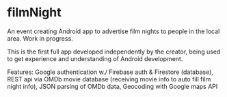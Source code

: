 # filmNight
An event creating Android app to advertise film nights to people in the local area. Work in progress.

This is the first full app developed independently by the creator, being used to get experience and understanding of Android development.

Features:
Google authentication w./ Firebase auth & Firestore (database),
REST api via OMDb movie database (receiving movie info to auto fill film night info),
JSON parsing of OMDb data,
Geocoding with Google maps API
